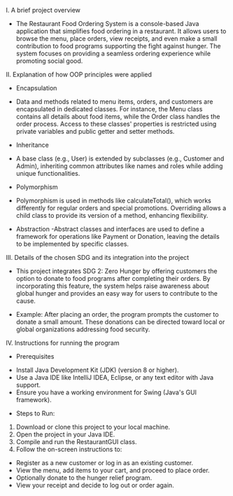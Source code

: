 I. A brief project overview
- The Restaurant Food Ordering System is a console-based Java application that simplifies food ordering in a restaurant. It allows users to browse the menu, place orders, view receipts, and even make a small contribution to food programs supporting the fight against hunger. The system focuses on providing a seamless ordering experience while promoting social good.

II. Explanation of how OOP principles were applied

* Encapsulation
- Data and methods related to menu items, orders, and customers are encapsulated in dedicated classes. For instance, the Menu class contains all details about food items, while the Order class handles the order process. Access to these classes' properties is restricted using private variables and public getter and setter methods.

* Inheritance
- A base class (e.g., User) is extended by subclasses (e.g., Customer and Admin), inheriting common attributes like names and roles while adding unique functionalities.

* Polymorphism
- Polymorphism is used in methods like calculateTotal(), which works differently for regular orders and special promotions. Overriding allows a child class to provide its version of a method, enhancing flexibility.

* Abstraction
-Abstract classes and interfaces are used to define a framework for operations like Payment or Donation, leaving the details to be implemented by specific classes.

III. Details of the chosen SDG and its integration into the project
- This project integrates SDG 2: Zero Hunger by offering customers the option to donate to food programs after completing their orders. By incorporating this feature, the system helps raise awareness about global hunger and provides an easy way for users to contribute to the cause.

* Example:
After placing an order, the program prompts the customer to donate a small amount. These donations can be directed toward local or global organizations addressing food security.

IV. Instructions for running the program

* Prerequisites
- Install Java Development Kit (JDK) (version 8 or higher).
- Use a Java IDE like IntelliJ IDEA, Eclipse, or any text editor with Java support.
- Ensure you have a working environment for Swing (Java's GUI framework).

* Steps to Run:

1. Download or clone this project to your local machine.
2. Open the project in your Java IDE.
3. Compile and run the RestaurantGUI class.
4. Follow the on-screen instructions to:
- Register as a new customer or log in as an existing customer.
- View the menu, add items to your cart, and proceed to place order.
- Optionally donate to the hunger relief program.
- View your receipt and decide to log out or order again.
